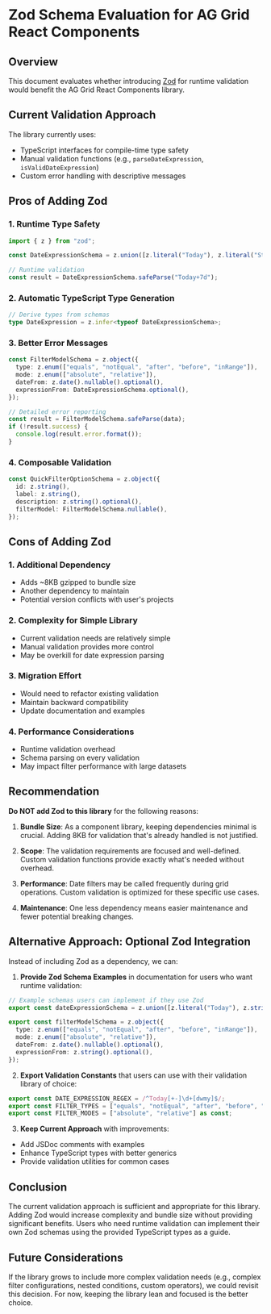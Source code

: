 # Zod Schema Evaluation for AG Grid React Components

## Overview

This document evaluates whether introducing [Zod](https://github.com/colinhacks/zod) for runtime validation would benefit the AG Grid React Components library.

## Current Validation Approach

The library currently uses:

- TypeScript interfaces for compile-time type safety
- Manual validation functions (e.g., `parseDateExpression`, `isValidDateExpression`)
- Custom error handling with descriptive messages

## Pros of Adding Zod

### 1. Runtime Type Safety

```typescript
import { z } from "zod";

const DateExpressionSchema = z.union([z.literal("Today"), z.literal("StartOfWeek"), z.literal("EndOfWeek"), z.literal("StartOfMonth"), z.literal("EndOfMonth"), z.literal("StartOfYear"), z.literal("EndOfYear"), z.string().regex(/^Today[+-]\d+[dwmy]$/)]);

// Runtime validation
const result = DateExpressionSchema.safeParse("Today+7d");
```

### 2. Automatic TypeScript Type Generation

```typescript
// Derive types from schemas
type DateExpression = z.infer<typeof DateExpressionSchema>;
```

### 3. Better Error Messages

```typescript
const FilterModelSchema = z.object({
  type: z.enum(["equals", "notEqual", "after", "before", "inRange"]),
  mode: z.enum(["absolute", "relative"]),
  dateFrom: z.date().nullable().optional(),
  expressionFrom: DateExpressionSchema.optional(),
});

// Detailed error reporting
const result = FilterModelSchema.safeParse(data);
if (!result.success) {
  console.log(result.error.format());
}
```

### 4. Composable Validation

```typescript
const QuickFilterOptionSchema = z.object({
  id: z.string(),
  label: z.string(),
  description: z.string().optional(),
  filterModel: FilterModelSchema.nullable(),
});
```

## Cons of Adding Zod

### 1. Additional Dependency

- Adds ~8KB gzipped to bundle size
- Another dependency to maintain
- Potential version conflicts with user's projects

### 2. Complexity for Simple Library

- Current validation needs are relatively simple
- Manual validation provides more control
- May be overkill for date expression parsing

### 3. Migration Effort

- Would need to refactor existing validation
- Maintain backward compatibility
- Update documentation and examples

### 4. Performance Considerations

- Runtime validation overhead
- Schema parsing on every validation
- May impact filter performance with large datasets

## Recommendation

**Do NOT add Zod to this library** for the following reasons:

1. **Bundle Size**: As a component library, keeping dependencies minimal is crucial. Adding 8KB for validation that's already handled is not justified.

2. **Scope**: The validation requirements are focused and well-defined. Custom validation functions provide exactly what's needed without overhead.

3. **Performance**: Date filters may be called frequently during grid operations. Custom validation is optimized for these specific use cases.

4. **Maintenance**: One less dependency means easier maintenance and fewer potential breaking changes.

## Alternative Approach: Optional Zod Integration

Instead of including Zod as a dependency, we can:

1. **Provide Zod Schema Examples** in documentation for users who want runtime validation:

```typescript
// Example schemas users can implement if they use Zod
export const dateExpressionSchema = z.union([z.literal("Today"), z.string().regex(/^Today[+-]\d+[dwmy]$/)]);

export const filterModelSchema = z.object({
  type: z.enum(["equals", "notEqual", "after", "before", "inRange"]),
  mode: z.enum(["absolute", "relative"]),
  dateFrom: z.date().nullable().optional(),
  expressionFrom: z.string().optional(),
});
```

2. **Export Validation Constants** that users can use with their validation library of choice:

```typescript
export const DATE_EXPRESSION_REGEX = /^Today[+-]\d+[dwmy]$/;
export const FILTER_TYPES = ["equals", "notEqual", "after", "before", "inRange"] as const;
export const FILTER_MODES = ["absolute", "relative"] as const;
```

3. **Keep Current Approach** with improvements:

- Add JSDoc comments with examples
- Enhance TypeScript types with better generics
- Provide validation utilities for common cases

## Conclusion

The current validation approach is sufficient and appropriate for this library. Adding Zod would increase complexity and bundle size without providing significant benefits. Users who need runtime validation can implement their own Zod schemas using the provided TypeScript types as a guide.

## Future Considerations

If the library grows to include more complex validation needs (e.g., complex filter configurations, nested conditions, custom operators), we could revisit this decision. For now, keeping the library lean and focused is the better choice.

